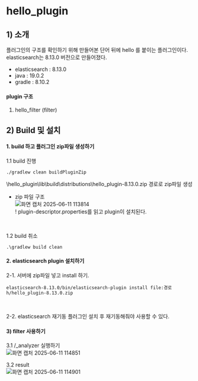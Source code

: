 # hello_plugin

## 1) 소개
플러그인의 구조를 확인하기 위해 만들어본 단어 뒤에 hello 를 붙이는 플러그인이다.  
elasticsearch는 8.13.0 버전으로 만들어졌다.  

- elasticsearch : 8.13.0  
- java : 19.0.2  
- gradle : 8.10.2

#### plugin 구조  
1) hello_filter (filter)


## 2) Build 및 설치
#### 1. build 하고 플러그인 zip파일 생성하기
1.1 build 진행
```
./gradlew clean buildPluginZip
```
\hello_plugin\lib\build\distributions\hello_plugin-8.13.0.zip 경로로 zip파일 생성  

- zip 파일 구조  
![화면 캡처 2025-06-11 113814](https://github.com/user-attachments/assets/ef341540-b6d2-4664-8a5a-7849eef46b3a)  
! plugin-descriptor.properties를 읽고 plugin이 설치된다.
<br />

1.2 build 취소
```
.\gradlew build clean
```

#### 2. elasticsearch plugin 설치하기
2-1. 서버에 zip파일 넣고 install 하기.
```
elasticsearch-8.13.0/bin/elasticsearch-plugin install file:경로h/hello_plugin-8.13.0.zip
```
<br />

2-2. elasticsearch 재기동
플러그인 설치 후 재기동해줘야 사용할 수 있다.

#### 3) filter 사용하기
3.1 /_analyzer 실행하기  
![화면 캡처 2025-06-11 114851](https://github.com/user-attachments/assets/86a5845e-25e4-4afd-8d20-f8dc7995252b)  

3.2 result  
![화면 캡처 2025-06-11 114901](https://github.com/user-attachments/assets/5794ad59-c901-4608-af95-f772c73f6d71)  


